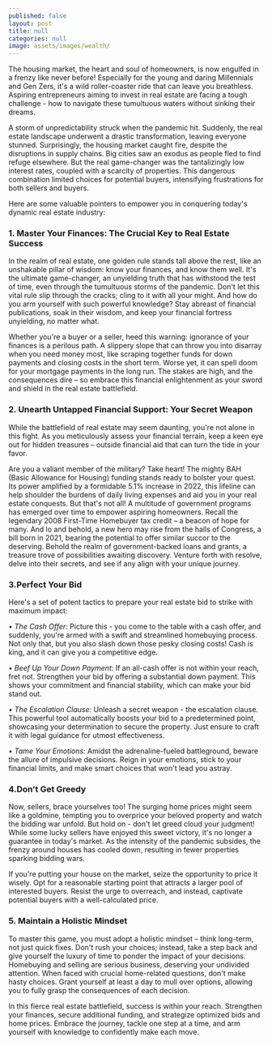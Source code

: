 ```yaml
---
published: false
layout: post
title: null
categories: null
image: assets/images/wealth/
---
```

The housing market, the heart and soul of homeowners, is now engulfed in a frenzy like never before! Especially for the young and daring Millennials and Gen Zers, it's a wild roller-coaster ride that can leave you breathless. Aspiring entrepreneurs aiming to invest in real estate are facing a tough challenge - how to navigate these tumultuous waters without sinking their dreams.

A storm of unpredictability struck when the pandemic hit. Suddenly, the real estate landscape underwent a drastic transformation, leaving everyone stunned. Surprisingly, the housing market caught fire, despite the disruptions in supply chains. Big cities saw an exodus as people fled to find refuge elsewhere. But the real game-changer was the tantalizingly low interest rates, coupled with a scarcity of properties. This dangerous combination limited choices for potential buyers, intensifying frustrations for both sellers and buyers.

Here are some valuable pointers to empower you in conquering today's dynamic real estate industry:

### 1.	Master Your Finances: The Crucial Key to Real Estate Success
In the realm of real estate, one golden rule stands tall above the rest, like an unshakable pillar of wisdom: know your finances, and know them well. It's the ultimate game-changer, an unyielding truth that has withstood the test of time, even through the tumultuous storms of the pandemic. Don't let this vital rule slip through the cracks; cling to it with all your might. And how do you arm yourself with such powerful knowledge? Stay abreast of financial publications, soak in their wisdom, and keep your financial fortress unyielding, no matter what.

Whether you're a buyer or a seller, heed this warning: ignorance of your finances is a perilous path. A slippery slope that can throw you into disarray when you need money most, like scraping together funds for down payments and closing costs in the short term. Worse yet, it can spell doom for your mortgage payments in the long run. The stakes are high, and the consequences dire – so embrace this financial enlightenment as your sword and shield in the real estate battlefield.

### 2.	Unearth Untapped Financial Support: Your Secret Weapon
While the battlefield of real estate may seem daunting, you're not alone in this fight. As you meticulously assess your financial terrain, keep a keen eye out for hidden treasures – outside financial aid that can turn the tide in your favor.

Are you a valiant member of the military? Take heart! The mighty BAH (Basic Allowance for Housing) funding stands ready to bolster your quest. Its power amplified by a formidable 5.1% increase in 2022, this lifeline can help shoulder the burdens of daily living expenses and aid you in your real estate conquests. But that's not all! A multitude of government programs has emerged over time to empower aspiring homeowners. Recall the legendary 2008 First-Time Homebuyer tax credit – a beacon of hope for many. And lo and behold, a new hero may rise from the halls of Congress, a bill born in 2021, bearing the potential to offer similar succor to the deserving.
Behold the realm of government-backed loans and grants, a treasure trove of possibilities awaiting discovery. Venture forth with resolve, delve into their secrets, and see if any align with your unique journey.

### 3.Perfect Your Bid
Here's a set of potent tactics to prepare your real estate bid to strike with maximum impact:

•	_The Cash Offer:_ Picture this - you come to the table with a cash offer, and suddenly, you're armed with a swift and streamlined homebuying process. Not only that, but you also slash down those pesky closing costs! Cash is king, and it can give you a competitive edge.

•	_Beef Up Your Down Payment:_ If an all-cash offer is not within your reach, fret not. Strengthen your bid by offering a substantial down payment. This shows your commitment and financial stability, which can make your bid stand out.

•	_The Escalation Clause:_ Unleash a secret weapon - the escalation clause. This powerful tool automatically boosts your bid to a predetermined point, showcasing your determination to secure the property. Just ensure to craft it with legal guidance for utmost effectiveness.

•	_Tame Your Emotions:_ Amidst the adrenaline-fueled battleground, beware the allure of impulsive decisions. Reign in your emotions, stick to your financial limits, and make smart choices that won't lead you astray.

### 4.Don’t Get Greedy
Now, sellers, brace yourselves too! The surging home prices might seem like a goldmine, tempting you to overprice your beloved property and watch the bidding war unfold. But hold on - don't let greed cloud your judgment!
While some lucky sellers have enjoyed this sweet victory, it's no longer a guarantee in today's market. As the intensity of the pandemic subsides, the frenzy around houses has cooled down, resulting in fewer properties sparking bidding wars.

If you're putting your house on the market, seize the opportunity to price it wisely. Opt for a reasonable starting point that attracts a larger pool of interested buyers. Resist the urge to overreach, and instead, captivate potential buyers with a well-calculated price.

### 5. Maintain a Holistic Mindset
To master this game, you must adopt a holistic mindset – think long-term, not just quick fixes. Don't rush your choices; instead, take a step back and give yourself the luxury of time to ponder the impact of your decisions.
Homebuying and selling are serious business, deserving your undivided attention. When faced with crucial home-related questions, don't make hasty choices. Grant yourself at least a day to mull over options, allowing you to fully grasp the consequences of each decision.

In this fierce real estate battlefield, success is within your reach. Strengthen your finances, secure additional funding, and strategize optimized bids and home prices. Embrace the journey, tackle one step at a time, and arm yourself with knowledge to confidently make each move.

